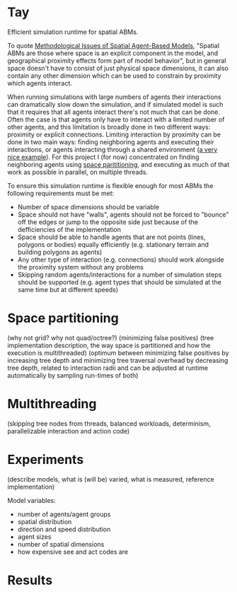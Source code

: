 # Tay

Efficient simulation runtime for spatial ABMs.

To quote [Methodological Issues of Spatial Agent-Based Models](http://jasss.soc.surrey.ac.uk/23/1/3.html), "Spatial ABMs are those where space is an explicit component in the model, and geographical proximity effects form part of model behavior", but in general space doesn't have to consist of just physical space dimensions, it can also contain any other dimension which can be used to constrain by proximity which agents interact.

When running simulations with large numbers of agents their interactions can dramatically slow down the simulation, and if simulated model is such that it requires that all agents interact there's not much that can be done. Often the case is that agents only have to interact with a limited number of other agents, and this limitation is broadly done in two different ways: proximity or explicit connections. Limiting interaction by proximity can be done in two main ways: finding neighboring agents and executing their interactions, or agents interacting through a shared environment ([a very nice example](https://observablehq.com/@rreusser/gpgpu-boids)). For this project I (for now) concentrated on finding neighboring agents using [space parititioning](https://en.wikipedia.org/wiki/Space_partitioning), and executing as much of that work as possible in parallel, on multiple threads.

To ensure this simulation runtime is flexible enough for most ABMs the following requirements must be met:

* Number of space dimensions should be variable
* Space should not have "walls", agents should not be forced to "bounce" off the edges or jump to the opposite side just because of the defficiencies of the implementation
* Space should be able to handle agents that are not points (lines, polygons or bodies) equally efficiently (e.g. stationary terrain and building polygons as agents)
* Any other type of interaction (e.g. connections) should work alongside the proximity system without any problems
* Skipping random agents/interactions for a number of simulation steps should be supported (e.g. agent types that should be simulated at the same time but at different speeds)

# Space partitioning

(why not grid? why not quad/octree?)
(minimizing false positives)
(tree implementation description, the way space is partitioned and how the execution is multithreaded)
(optimum between minimizing false positives by increasing tree depth and minimizing tree traversal overhead by decreasing tree depth, related to interaction radii and can be adjusted at runtime automatically by sampling run-times of both)

# Multithreading

(skipping tree nodes from threads, balanced workloads, determinism, parallelizable interaction and action code)

# Experiments

(describe models, what is (will be) varied, what is measured, reference implementation)

Model variables:
* number of agents/agent groups
* spatial distribution
* direction and speed distribution
* agent sizes
* number of spatial dimensions
* how expensive see and act codes are

# Results
